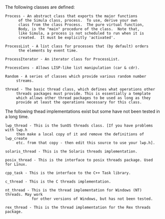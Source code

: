The following classes are defined:

    Process	- An abstract class that exports the major functions
		  of the Simula class, process.  To use, derive your own
		  class from the class Process.  The pure virtual function,
		  Body, is the "main" procedure of the class.  Note that,
		  like Simula, a process is not scheduled to run when it is
		  created.  It must be explicitly 'activated'.

    ProcessList	- A list class for processes that (by default) orders
		  the elements by event time.

    ProcessIterator - An iterator class for ProcessList.

    ProcessCons - Allows LISP-like list manipulation (car & cdr).

    Random - A series of classes which provide various random number
	     streams.

    thread - The basic thread class, which defines what operations other
	     threads packages must provide. This is essentially a template
	     which allows other thread packages to be used as long as they
	     provide at least the operations necessary for this class.

The following thead implementations exist but some have not been tested in a long time.

    lwp_thread - This is the SunOS threads class. [If you have problems with lwp.h
		 then make a local copy of it and remove the definitions of lwp_create
		 etc. from that copy - then edit this source to use your lwp.h].
		 
    solaris_thread - This is the Solaris threads implementation.

    posix_thread - This is the interface to posix threads package. Used for Linux.

    cpp_task - This is the interface to the C++ Task library.
    
    c_thread - This is the C threads implementation.
    
    nt_thread - This is the thread implementation for Windows (NT) threads. May work
                for other versions of Windows, but has not been tested.
    
    rex_thread - This is the thread implementation for the Rex threads package.
